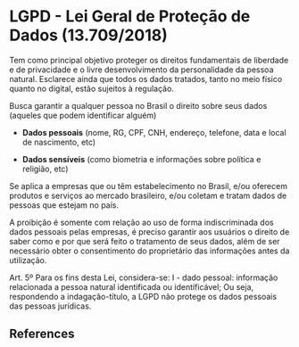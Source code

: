 # LGPD - Lei Geral de Proteção de Dados (13.709/2018)

Tem como principal objetivo proteger os direitos fundamentais de liberdade e de privacidade e o livre desenvolvimento da personalidade da pessoa natural.
Esclarece ainda que todos os dados tratados, tanto no meio físico quanto no digital, estão sujeitos à regulação.

Busca garantir a qualquer pessoa no Brasil o direito sobre seus dados (aqueles que podem identificar alguém)

- **Dados pessoais** (nome, RG, CPF, CNH, endereço, telefone, data e local de nascimento, etc)

- **Dados sensíveis** (como biometria e informações sobre política e religião, etc)

Se aplica a empresas que ou têm estabelecimento no Brasil, e/ou oferecem produtos e serviços ao mercado brasileiro, e/ou coletam e tratam dados de pessoas que estejam no país.

A proibição é somente com relação ao uso de forma indiscriminada dos dados pessoais pelas empresas, é preciso garantir aos usuários o direito de saber como e por que será feito o tratamento de seus dados, além de ser necessário obter o consentimento do proprietário das informações antes da utilização.

Art. 5º Para os fins desta Lei, considera-se: I - dado pessoal: informação relacionada a pessoa natural identificada ou identificável; Ou seja, respondendo a indagação-título, a LGPD não protege os dados pessoais das pessoas jurídicas.

## References
